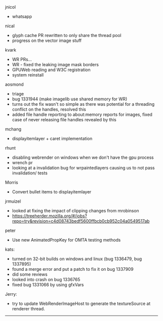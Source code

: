 jnicol
* whatsapp



nical
* glyph cache PR rewritten to only share the thread pool
* progress on the vector image stuff



kvark
* WR PRs...
* WR - fixed the leaking image mask borders
* GPUWeb reading and W3C registration
* system reinstall



aosmond
* triage
* bug 1331944 (make imagelib use shared memory for WR) 
* turns out the fix wasn't so simple as there was potential for a threading conflict on the handles, resolved this
* added file handle reporting to about:memory reports for images, fixed case of never releasing file handles revealed by this



mchang
* displayitemlayer + caret implementation



rhunt
* disabling webrender on windows when we don't have the gpu process
* wrench pr
* looking at a invalidation bug for wrpaintedlayers causing us to not pass invalidation/ tests



Morris
* Convert bullet items to displayitemlayer



jrmuizel
* looked at fixing the impact of clipping changes from mrobinson
* https://treeherder.mozilla.org/#/jobs?repo=try&revision=c4d08743bedf5600ffbcb0cb952c04a0549517ab




peter
* Use new AnimatedPropKey for OMTA testing methods



kats:
* turned on 32-bit builds on windows and linux (bug 1336479, bug 1337895)
* found a merge error and put a patch to fix it on bug 1337909
* did some reviews
* looked into crash on bug 1336765
* fixed bug 1331066 by using gfxVars



Jerry:
* try to update WebRenderImageHost to generate the textureSource at renderer thread.

________________


